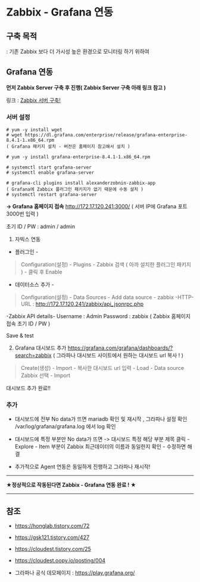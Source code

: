 # Zabbix - Grafana 연동

## 구축 목적
: 기존 Zabbix 보다 더 가시성 높은 환경으로 모니터링 하기 위하여

## Grafana 연동

**먼저 Zabbix Server 구축 후 진행( Zabbix Server 구축 아래 링크 참고 )**

링크 : [Zabbix 서버 구축!][link]

[link]: https://github.com/Dawon2/Server-Practice/blob/main/Zabbix%20%EC%84%9C%EB%B2%84/Zabbix%20Server%20%EA%B5%AC%EC%B6%95.md

### 서버 설정
```
# yum -y install wget
# wget https://dl.grafana.com/enterprise/release/grafana-enterprise-8.4.1-1.x86_64.rpm
( Grafana 패키지 설치 - 버전은 홈페이지 참고해서 설치 )

# yum -y install grafana-enterprise-8.4.1-1.x86_64.rpm

# systemctl start grafana-server
# systemctl enable grafana-server

# grafana-cli plugins install alexanderzobnin-zabbix-app
( Grafana에 Zabbix 플러그인 패키지가 없기 때문에 수동 설치 )
# systemctl restart grafana-server

```

**-> Grafana 홈페이지 접속**
http://172.17.120.241:3000/
( 서버 IP에 Grafana 포트 3000번 입력 )

초기 ID / PW 
: admin / admin

1. 자빅스 연동
- 플러그인 -
> Configuration(설정) - Plugins - Zabbix 검색 ( 아까 설치한 플러그인 패키지 ) - 클릭 후 Enable

- 데이터소스 추가 -
> Configuration(설정) - Data Sources - Add data source - zabbix
-HTTP-
URL : http://172.17.120.241/zabbix/api_jsonrpc.php

-Zabbix API details-
Username : Admin
Password : zabbix
( Zabbix 홈페이지 접속 초기 ID / PW )

Save & test

2. Grafana 대시보드 추가
https://grafana.com/grafana/dashboards/?search=zabbix
( 그라파나 대시보드 사이트에서 원하는 대시보드 url 복사 ! )

> Create(생성) - Import - 복사한 대시보드 url 입력 - Load - Data source Zabbix 선택 - Import

대시보드 추가 완료!!

### 추가
- 대시보드에 전부 No data가 뜨면 mariadb 확인 및 재시작 , 그라파나 설정 확인
  /var/log/grafana/grafana.log 에서 log 확인

- 대시보드에 특정 부분만 No data가 뜨면
  -> 대시보드 특정 해당 부분 제목 클릭 - Explore - Item 부분이 Zabbix 최근데이터의 이름과 동일한지 확인 - 수정하면 해결

- 추가적으로 Agent 연동은 동일하게 진행하고 그라파나 재시작!

***
**★정상적으로 작동된다면 Zabbix - Grafana 연동 완료 ! ★**
***

## 참조
- https://honglab.tistory.com/72
- https://gsk121.tistory.com/427
- https://cloudest.tistory.com/25
- https://cloudest.oopy.io/posting/004

- 그라파나 공식 데모페이지 : https://play.grafana.org/
